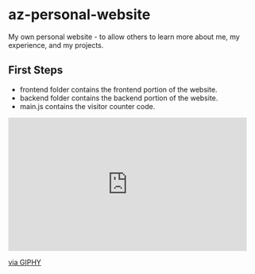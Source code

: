 # az-personal-website
My own personal website - to allow others to learn more about me, my experience, and my projects.

## First Steps

- frontend folder contains the frontend portion of the website.
- backend folder contains the backend portion of the website.
- main.js contains the visitor counter code.

<iframe src="https://giphy.com/embed/iIqmM5tTjmpOB9mpbn" width="480" height="268" frameBorder="0" class="giphy-embed" allowFullScreen></iframe><p><a href="https://giphy.com/gifs/code-web-tasarm-yazlm-iIqmM5tTjmpOB9mpbn">via GIPHY</a></p>